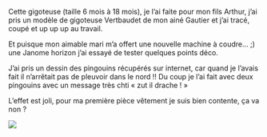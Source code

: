 Cette gigoteuse (taille 6 mois à 18 mois),  je l’ai faite pour mon fils Arthur, j’ai pris un modèle de gigoteuse Vertbaudet de mon ainé Gautier et j’ai tracé, coupé et up up up au travail.

Et puisque mon aimable mari m’a offert une nouvelle machine à coudre… ;) une Janome horizon j’ai essayé de tester quelques points déco.

J’ai pris un dessin des pingouins récupérés sur internet, car quand je l’avais fait il n’arrêtait pas de pleuvoir dans le nord !! Du coup je l’ai fait avec deux pingouins avec un message très chti «  zut il drache ! »

L’effet est joli, pour ma première pièce vêtement je suis bien contente, ça va non ?

![](image19.jpg)

